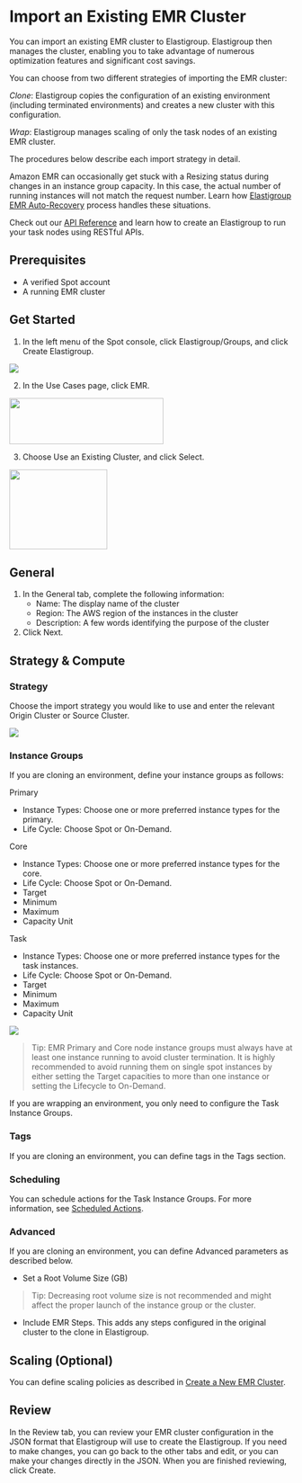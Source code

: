 # Import an Existing EMR Cluster

You can import an existing EMR cluster to Elastigroup. Elastigroup then manages the cluster, enabling you to take advantage of numerous optimization features and significant cost savings.

You can choose from two different strategies of importing the EMR cluster:

_Clone_: Elastigroup copies the configuration of an existing environment (including terminated environments) and creates a new cluster with this configuration.

_Wrap_: Elastigroup manages scaling of only the task nodes of an existing EMR cluster.

The procedures below describe each import strategy in detail.

Amazon EMR can occasionally get stuck with a Resizing status during changes in an instance group capacity. In this case, the actual number of running instances will not match the request number. Learn how [Elastigroup EMR Auto-Recovery](elastigroup/tools-integrations/elastic-mapreduce/elastigroup-auto-recover-for-emr) process handles these situations.

Check out our [API Reference](https://docs.spot.io/api/) and learn how to create an Elastigroup to run your task nodes using RESTful APIs.

## Prerequisites

- A verified Spot account
- A running EMR cluster

## Get Started

1. In the left menu of the Spot console, click Elastigroup/Groups, and click Create Elastigroup.

<img src="/elastigroup/_media/tutorials-create-eg-from-scratch-01.png" />

2. In the Use Cases page, click EMR.

<img src="/elastigroup/_media/create-a-new-emr-cluster-01.png" width="274" height="82" />

3. Choose Use an Existing Cluster, and click Select.

<img src="/elastigroup/_media/import-emr-01.png" width="174" height="142" />

## General

1. In the General tab, complete the following information:
   - Name: The display name of the cluster
   - Region: The AWS region of the instances in the cluster
   - Description: A few words identifying the purpose of the cluster
2. Click Next.

## Strategy & Compute

### Strategy

Choose the import strategy you would like to use and enter the relevant Origin Cluster or Source Cluster.

<img src="/elastigroup/_media/import-emr-02.png" />

### Instance Groups

If you are cloning an environment, define your instance groups as follows:

Primary

- Instance Types: Choose one or more preferred instance types for the primary.
- Life Cycle: Choose Spot or On-Demand.

Core

- Instance Types: Choose one or more preferred instance types for the core.
- Life Cycle: Choose Spot or On-Demand.
- Target
- Minimum
- Maximum
- Capacity Unit

Task

- Instance Types: Choose one or more preferred instance types for the task instances.
- Life Cycle: Choose Spot or On-Demand.
- Target
- Minimum
- Maximum
- Capacity Unit

<img src="/elastigroup/_media/import-emr-03.png" />

> Tip: EMR Primary and Core node instance groups must always have at least one instance running to avoid cluster termination. It is highly recommended to avoid running them on single spot instances by either setting the Target capacities to more than one instance or setting the Lifecycle to On-Demand.

If you are wrapping an environment, you only need to configure the Task Instance Groups.

### Tags

If you are cloning an environment, you can define tags in the Tags section.

### Scheduling

You can schedule actions for the Task Instance Groups. For more information, see [Scheduled Actions](elastigroup/tools-integrations/elastic-mapreduce/create-a-new-emr-cluster?id=scheduled-actions).

### Advanced

If you are cloning an environment, you can define Advanced parameters as described below.

- Set a Root Volume Size (GB)

> Tip: Decreasing root volume size is not recommended and might affect the proper launch of the instance group or the cluster.

- Include EMR Steps. This adds any steps configured in the original cluster to the clone in Elastigroup.

## Scaling (Optional)

You can define scaling policies as described in [Create a New EMR Cluster](elastigroup/tools-integrations/elastic-mapreduce/create-a-new-emr-cluster).

## Review

In the Review tab, you can review your EMR cluster configuration in the JSON format that Elastigroup will use to create the Elastigroup. If you need to make changes, you can go back to the other tabs and edit, or you can make your changes directly in the JSON. When you are finished reviewing, click Create.
